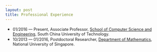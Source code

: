```yaml
---
layout: post
title: Professional Experience
---
```


<ul>
<li><span style="font-size: 90%;">01/2016 &#8212; Present,  Associate Professor, <a href="http://www2.scut.edu.cn/cs/2017/0129/c22285a327618/page.htm" target="_blank">School of Computer Science and Engineering</a>, South China University of Technology.</span></li>
<li><span style="font-size: 90%;">10/2013 &#8212; 01/2016, Postdoctoral Researcher, <a href="http://ww1.math.nus.edu.sg/" target="_blank">Department of Mathematics</a>, National University of Singapore.</span></li>
</ul>